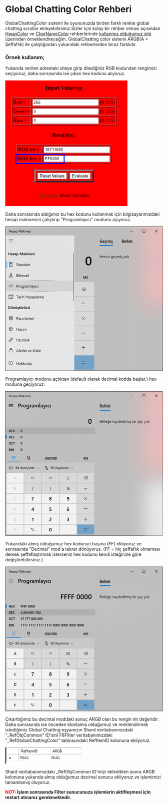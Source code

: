 # Global Chatting Color Rehberi

GlobalChattingColor sistemi ile oyununuzda birden farklı renkte global chatting scrollar ekleyebilirsiniz.Sizler için kolay bir rehber olması açısından [HwanColor](hwancolor.md) ve [CharNameColor](charnamecolor.md) rehberlerinde [kullanmış olduğumuz site](https://www.shodor.org/stella2java/rgbint.html) üzerinden örneklendireceğim. GlobalChatting color sistemi ARGB(A = Şeffaflık) ile çalıştığından yukarıdaki rehberlerden biraz farklıdır.

### Örnek kullanım;
Yukarıda verilen adresteki siteye girip dilediğiniz RGB kodundan rengimizi seçiyoruz, daha sonrasında ise çıkan hex kodunu alıyoruz.

![RGB To Hex](../images/rgbtohex.png)

Daha sonrasında aldığımız bu hex kodunu kullanmak için bilgisayarımızdaki hesap makinesini çalıştırıp "Programlayıcı" modunu açıyoruz.

![Programlayıcı Mod](../images/calculatorprogramming.png)

Programlayıcı modunu açtıktan (default olarak decimal kodda başlar.) hex moduna geçiyoruz.


![Hex Moduna geçiş](../images/calculatorhex1.png)

Yukarıdaki almış olduğumuz hex kodunun başına (FF) ekliyoruz ve sonrasında "Decimal" mod'a tekrar dönüyoruz. (FF = hiç şeffaflık olmaması demek şeffaflaştırmak isterseniz hex kodunu kendi isteğinize göre değiştirebilirsiniz.)

![Decimal Moduna geçiş](../images/calculatorhex2.png)

Çıkarttığımız bu decimal moddaki sonuç ARGB olan bu rengin int değeridir. Daha sonrasında ise önceden klonlamış olduğumuz ve renklendirmek istediğimiz Global Chatting eşyamızın Shard veritabanımızdaki "_RefObjCommon" ID'sini F8Filter veritabanımızdaki "_RefGlobalChattingColor" tablosundaki RefItemID kolonuna ekliyoruz.

![Global Chatting Color Tablosu](../images/GlobalChattingColor.png)

Shard veritabanımızdaki _RefObjCommon ID'mizi ekledikten sonra ARGB kolonuna yukarıda almış olduğumuz decimal sonucu ekliyoruz ve işlemimizi tamamlamış oluyoruz.

**<span style="color:red">NOT</span>: İşlem sonrasında Filter sunucunuza işlemlerin aktifleşmesi için restart atmanız gerekmektedir.**